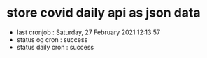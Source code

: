 # store covid daily api as json data

- last cronjob : Saturday, 27 February 2021 12:13:57
- status og cron : success
- status daily cron : success
      
      